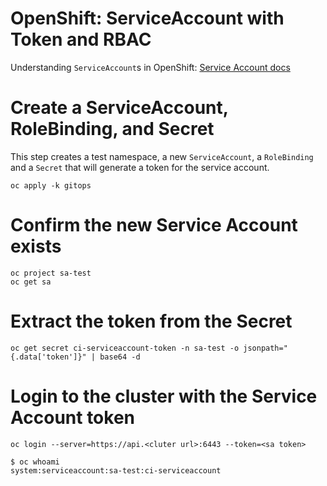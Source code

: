 # OpenShift:  ServiceAccount with Token and RBAC


Understanding `ServiceAccount`s in OpenShift: [Service Account docs](https://docs.redhat.com/en/documentation/openshift_container_platform/4.18/html/authentication_and_authorization/understanding-and-creating-service-accounts#service-accounts-overview_understanding-service-accounts)


# Create a ServiceAccount, RoleBinding, and Secret

This step creates a test namespace, a new `ServiceAccount`, a `RoleBinding` and a `Secret` that will generate a token for the service account.

```
oc apply -k gitops
```

# Confirm the new Service Account exists

```
oc project sa-test
oc get sa
```

# Extract the token from the Secret

```
oc get secret ci-serviceaccount-token -n sa-test -o jsonpath="{.data['token']}" | base64 -d
```

# Login to the cluster with the Service Account token

```
oc login --server=https://api.<cluter url>:6443 --token=<sa token>
```

```
$ oc whoami
system:serviceaccount:sa-test:ci-serviceaccount
```